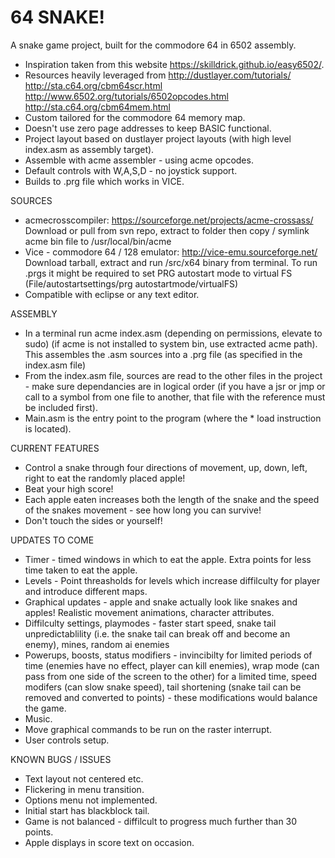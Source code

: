 # 64 SNAKE!

A snake game project, built for the commodore 64 in 6502 assembly.

* Inspiration taken from this website https://skilldrick.github.io/easy6502/. 
* Resources heavily leveraged from http://dustlayer.com/tutorials/ http://sta.c64.org/cbm64scr.html http://www.6502.org/tutorials/6502opcodes.html
http://sta.c64.org/cbm64mem.html
* Custom tailored for the commodore 64 memory map.
* Doesn't use zero page addresses to keep BASIC functional.
* Project layout based on dustlayer project layouts (with high level index.asm as assembly target).
* Assemble with acme assembler - using acme opcodes.
* Default controls with W,A,S,D - no joystick support.
* Builds to .prg file which works in VICE.

SOURCES

* acmecrosscompiler: https://sourceforge.net/projects/acme-crossass/
Download or pull from svn repo, extract to folder then copy / symlink acme bin file to /usr/local/bin/acme
* Vice - commodore 64 / 128 emulator: http://vice-emu.sourceforge.net/
Download tarball, extract and run /src/x64 binary from terminal. To run .prgs it might be required to set PRG autostart mode to virtual FS (File/autostartsettings/prg autostartmode/virtualFS)
* Compatible with eclipse or any text editor.

ASSEMBLY

* In a terminal run acme index.asm (depending on permissions, elevate to sudo) (if acme is not installed to system bin, use extracted acme path). This assembles
the .asm sources into a .prg file (as specified in the index.asm file)
* From the index.asm file, sources are read to the other files in the project - make sure dependancies are in logical order (if you have a jsr or jmp or call to a symbol from one file to another, that file with the 
reference must be included first).
* Main.asm is the entry point to the program (where the * load instruction is located).

CURRENT FEATURES

* Control a snake through four directions of movement, up, down, left, right to eat the randomly placed apple!
* Beat your high score!
* Each apple eaten increases both the length of the snake and the speed of the snakes movement - see how long you can survive!
* Don't touch the sides or yourself! 

UPDATES TO COME

* Timer - timed windows in which to eat the apple. Extra points for less time taken to eat the apple.
* Levels - Point threasholds for levels which increase diffilculty for player and introduce different maps.
* Graphical updates - apple and snake actually look like snakes and apples! Realistic movement animations, character attributes.
* Diffilculty settings, playmodes - faster start speed, snake tail unpredictablility (i.e. the snake tail can break off and become an enemy), mines, random ai enemies
* Powerups, boosts, status modifiers - invincibilty for limited periods of time (enemies have no effect, player can kill enemies),
 wrap mode (can pass from one side of the screen to the other) for a limited time, speed modifers (can slow snake speed), tail shortening (snake tail can be removed and 
 converted to points) - these modifications would balance the game.
 * Music. 
 * Move graphical commands to be run on the raster interrupt.
 * User controls setup.

 KNOWN BUGS / ISSUES
 
 * Text layout not centered etc.
 * Flickering in menu transition.
 * Options menu not implemented.
 * Initial start has blackblock tail.
 * Game is not balanced - diffilcult to progress much further than 30 points.
 * Apple displays in score text on occasion.
 